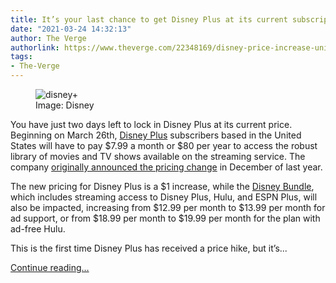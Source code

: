 ```yaml
---
title: It’s your last chance to get Disney Plus at its current subscription price
date: "2021-03-24 14:32:13"
author: The Verge
authorlink: https://www.theverge.com/22348169/disney-price-increase-united-states-bundle-date
tags:
- The-Verge
---
```

<figure>
      <img alt="disney+" src="https://cdn.vox-cdn.com/thumbor/MUe6gBPhJwzZWX69cplUchn5fEI=/150x0:1770x1080/1310x873/cdn.vox-cdn.com/uploads/chorus_image/image/69017720/disneyplus.0.0.jpg" />
        <figcaption>Image: Disney</figcaption>
    </figure>

  <p id="eeTYP1">You have just two days left to lock in Disney Plus at its current price. Beginning on March 26th, <a href="https://disneyplus.bn5x.net/c/482924/1008466/9358?subId1=VergeDisneyPlus&amp;u=https%3A%2F%2Fwww.disneyplus.com%2Fwelcome" rel="sponsored nofollow noopener" target="_blank">Disney Plus</a> subscribers based in the United States will have to pay $7.99 a month or $80 per year to access the robust library of movies and TV shows available on the streaming service. The company <a href="https://www.theverge.com/2020/12/10/22165869/disney-price-hike-united-states-bundle">originally announced the pricing change</a> in December of last year.</p>
<p id="CUaxVj">The new pricing for Disney Plus is a $1 increase, while the <a href="https://disneyplus.bn5x.net/c/482924/707630/9358?sharedid=verge" rel="sponsored nofollow noopener" target="_blank">Disney Bundle</a>, which includes streaming access to Disney Plus, Hulu, and ESPN Plus, will also be impacted, increasing from $12.99 per month to $13.99 per month for ad support, or from $18.99 per month to $19.99 per month for the plan with ad-free Hulu. </p>
<p id="jBJNyN">This is the first time Disney Plus has received a price hike, but it’s...</p>
  <p>
    <a href="https://www.theverge.com/22348169/disney-price-increase-united-states-bundle-date">Continue reading&hellip;</a>
  </p>